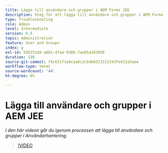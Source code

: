 ```yaml
---
title: Lägga till användare och grupper i AEM Forms JEE
description: Steg för att lägga till användare och grupper i AEM Forms JEE
type: Troubleshooting
role: Admin
level: Intermediate
version: 6.5
topic: Administration
feature: User and Groups
index: y
exl-id: 595252dd-a882-4faa-938b-7aeb5a383056
duration: 130
source-git-commit: f4c621f3a9caa8c2c64b8323312343fe421a5aee
workflow-type: tm+mt
source-wordcount: '44'
ht-degree: 0%

---
```


# Lägga till användare och grupper i AEM JEE

*I den här videon går du igenom processen att lägga till användare och grupper i Användarhantering.*

>[!VIDEO](https://video.tv.adobe.com/v/335485?quality=12&learn=on)
